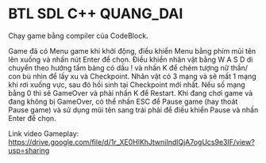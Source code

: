 # BTL SDL C++ QUANG_DAI

Chạy game bằng compiler của CodeBlock.

Game đã có Menu game khi khởi động, điều khiển Menu bằng phím mũi tên lên xuống và nhấn nút Enter để chọn. 
Điều khiển nhân vật bằng W A S D di chuyển theo hướng tấm bảng có dấu ! và nhấn K để chém tượng nữ thần/ con bù nhìn để lấy xu và Checkpoint. Nhân vật có 3 mạng và sẽ mất 1 mạng khi rơi xuống vực, sau đó hồi sinh tại Checkpoint mới nhất. Nếu số mạng bằng 0 thì sẽ GameOver và phải nhấn K để Restart.
Khi đang chơi game và đang không bị GameOver, có thể nhấn ESC để Pause game (hay thoát Pause game) và sử dụng mũi tên sang trái phải để điều khiển Pause và nhấn Enter để chọn.

Link video Gameplay: https://drive.google.com/file/d/1r_XE0HlKhJtwniIndlQjA7ogUcs9e3IF/view?usp=sharing